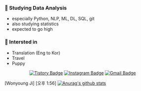 ### :sparkling_heart: Studying Data Analysis
- especially Python, NLP, ML, DL, SQL, git
- also studying statistics
- expected to go high

### :sparkling_heart: Intersted in
- Translation (Eng to Kor)
- Travel
- Puppy

<div align=center>
  
[![Tistory Badge](https://img.shields.io/badge/-Tistory-orange?style=flat-square&link=http://wonyoung-ji.tistory.com/)](http://wonyoung-ji.tistory.com/)
[![Instagram Badge](https://img.shields.io/badge/-Instagram-dd2a7b?style=flat-square&logo=instagram&logoColor=white&link=https://www.instagram.com/weloveyoung2/)](https://www.instagram.com/weloveyoung2/) 
[![Gmail Badge](https://img.shields.io/badge/-Gmail-d14836?style=flat-square&logo=Gmail&logoColor=white&link=mailto:wonyoungji72@gmail.com)](mailto:wonyoungji72@gmail.com)

</div>

[Wonyoung Ji] [오후 1:56] [![Anurag's github stats](https://github-readme-stats.vercel.app/api?username=wonyoung-ji&show_icons=true&theme=gruvbox)](https://github.com/anuraghazra/github-readme-stats)
